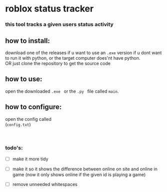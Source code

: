# roblox status tracker

### this tool tracks a given users status activity

## how to install:
download one of the releases if u want to use an `.exe` version if u dont want to run it with python, or the target computer does'nt have python.<br />
OR just clone the repository to get the source code

## how to use:
open the downloaded `.exe ` or the `.py ` file called `main`. 
## how to configure:
open the config called<br />(`config.txt`)<br /><br /><br />





### todo's:

 - [ ] make it more tidy
 - [ ] make it so it shows the difference between online on site and online in game (now it only shows online if the given id is playing a game)
 - [ ] remove unneeded whitespaces
 
 
 

